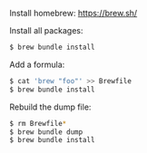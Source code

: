 Install homebrew: https://brew.sh/

Install all packages:

```sh
$ brew bundle install
```

Add a formula:
```sh
$ cat 'brew "foo"' >> Brewfile
$ brew bundle install
```

Rebuild the dump file:
```sh
$ rm Brewfile*
$ brew bundle dump
$ brew bundle install
```
